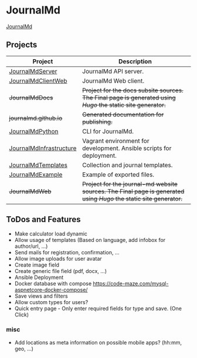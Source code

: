 # JournalMd

[JournalMd](https://www.journal-md.com/)

## Projects

| Project | Description |
|---|---|
| [JournalMdServer](https://github.com/JournalMd/JournalMdServer) | JournalMd API server. |
| [JournalMdClientWeb](https://github.com/JournalMd/JournalMdClientWeb) | JournalMd Web client.  |
| ~~JournalMdDocs~~ | ~~Project for the  docs subsite sources. The Final page is generated using *Hugo* the static site generator.~~  |
| ~~journalmd.github.io~~  | ~~Generated documentation for publishing.~~   |
| [JournalMdPython](https://github.com/JournalMd/JournalMdPython) | CLI for JournalMd. |
| [JournalMdInfrastructure](https://github.com/JournalMd/JournalMdInfrastructure) | Vagrant environment for development. Ansible scripts for deployment. |
| [JournalMdTemplates](https://github.com/JournalMd/) | Collection and journal templates. |
| [JournalMdExample](https://github.com/JournalMd/JournalMdExample) | Example of exported files. |
| ~~JournalMdWeb~~ | ~~Project for the journal-md website sources. The Final page is generated using *Hugo* the static site generator.~~ |

## ToDos and Features

* Make calculator load dynamic
* Allow usage of templates (Based on language, add infobox for author/url, ...)
* Send mails for registration, confirmation, ...
* Allow image uploads for user avatar
* Create image field
* Create generic file field (pdf, docx, ...)
* Ansible Deployment
* Docker database with compose https://code-maze.com/mysql-aspnetcore-docker-compose/
* Save views and filters
* Allow custom types for users?
* Quick entry page - Only enter required fields for type and save. (One Click)

### misc

* Add locations as meta information on possible mobile apps? (hh:mm, geo,  ...)
